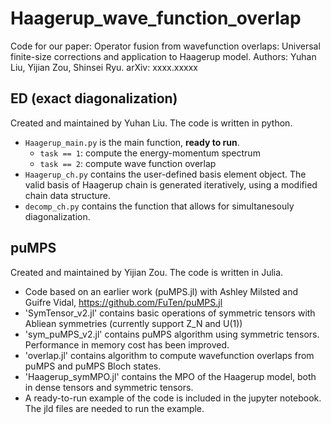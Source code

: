 # Haagerup_wave_function_overlap

Code for our paper: Operator fusion from wavefunction overlaps: Universal finite-size corrections and application to Haagerup model. Authors: Yuhan Liu, Yijian Zou, Shinsei Ryu. arXiv: xxxx.xxxxx

## ED (exact diagonalization)
Created and maintained by Yuhan Liu. The code is written in python.
* `Haagerup_main.py` is the main function, **ready to run**.
   * `task == 1`: compute the energy-momentum spectrum
   * `task == 2`: compute wave function overlap
* `Haagerup_ch.py` contains the user-defined basis element object. The valid basis of Haagerup chain is generated iteratively, using a modified chain data structure.
* `decomp_ch.py` contains the function that allows for simultanesouly diagonalization.  

## puMPS
Created and maintained by Yijian Zou. The code is written in Julia.
* Code based on an earlier work (puMPS.jl) with Ashley Milsted and Guifre Vidal, https://github.com/FuTen/puMPS.jl
* 'SymTensor_v2.jl' contains basic operations of symmetric tensors with Abliean symmetries (currently support Z_N and U(1))
* 'sym_puMPS_v2.jl' contains puMPS algorithm using symmetric tensors. Performance in memory cost has been improved.
* 'overlap.jl' contains algorithm to compute wavefunction overlaps from puMPS and puMPS Bloch states.
* 'Haagerup_symMPO.jl' contains the MPO of the Haagerup model, both in dense tensors and symmetric tensors.
* A ready-to-run example of the code is included in the jupyter notebook. The jld files are needed to run the example.
